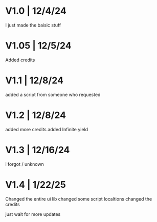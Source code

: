 # V1.0 | 12/4/24
  I just made the baisic stuff

# V1.05 | 12/5/24
  Added credits

# V1.1 | 12/8/24
  added a script from someone who requested

# V1.2 | 12/8/24
  added more credits
  added Infinite yield

# V1.3 | 12/16/24
  i forgot / unknown

# V1.4 | 1/22/25
  Changed the entire ui lib
  changed some script localtions
  changed the credits

just wait for more updates
